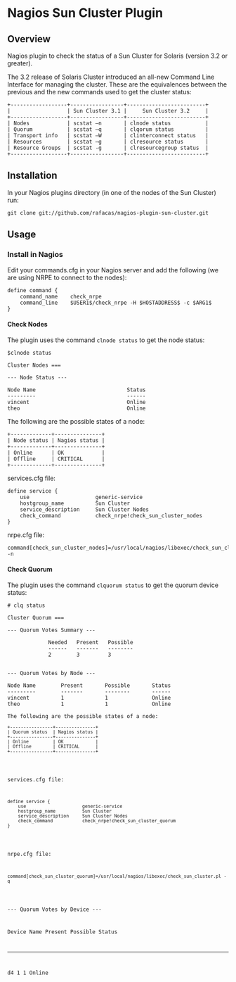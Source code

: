 # Nagios Sun Cluster Plugin

## Overview

Nagios plugin to check the status of a Sun Cluster for Solaris (version 3.2 or greater).

The 3.2 release of Solaris Cluster introduced an all-new Command Line Interface for managing the cluster. These are the equivalences between the previous and the new commands used to get the cluster status:

<pre><code>+------------------+-----------------+-------------------------+
|                  | Sun Cluster 3.1 |     Sun Cluster 3.2     |
+------------------+-----------------+-------------------------+
| Nodes            | scstat –n       | clnode status           |
| Quorum           | scstat –q       | clqorum status          |
| Transport info   | scstat –W       | clinterconnect status   |
| Resources        | scstat –g       | clresource status       |
| Resource Groups  | scstat -g       | clresourcegroup status  |
+------------------+-----------------+-------------------------+
</code></pre>

## Installation

In your Nagios plugins directory (in one of the nodes of the Sun Cluster) run:

<pre><code>git clone git://github.com/rafacas/nagios-plugin-sun-cluster.git</code></pre>

## Usage

### Install in Nagios

Edit your commands.cfg in your Nagios server and add the following (we are using NRPE to connect to the nodes):

<pre><code>define command {
    command_name    check_nrpe
    command_line    $USER1$/check_nrpe -H $HOSTADDRESS$ -c $ARG1$
}
</code></pre>

#### Check Nodes

The plugin uses the command <code>clnode status</code> to get the node status:
<pre><code>$clnode status

Cluster Nodes ===

--- Node Status ---

Node Name                             Status
---------                             ------
vincent                               Online
theo                                  Online
</code></pre>

The following are the possible states of a node:
<pre><code>+-------------+---------------+
| Node status | Nagios status |
+-------------+---------------+
| Online      | OK            |
| Offline     | CRITICAL      |
+-------------+---------------+
</code></pre>

services.cfg file:
<pre><code>define service {
    use                     generic-service
    hostgroup_name          Sun Cluster
    service_description     Sun Cluster Nodes
    check_command           check_nrpe!check_sun_cluster_nodes
}
</code></pre>

nrpe.cfg file:
<pre><code>command[check_sun_cluster_nodes]=/usr/local/nagios/libexec/check_sun_cluster.pl -n</code></pre>

#### Check Quorum

The plugin uses the command <code>clquorum status</code> to get the quorum device status:
<pre><code># clq status

Cluster Quorum ===

--- Quorum Votes Summary ---

             Needed   Present   Possible
             ------   -------   --------
             2        3         3


--- Quorum Votes by Node ---

Node Name        Present       Possible       Status
---------        -------       --------       ------
vincent          1             1              Online
theo             1             1              Online

The following are the possible states of a node:
<pre><code>+----------------+---------------+
| Quorum status  | Nagios status |
+----------------+---------------+
| Online         | OK            |
| Offline        | CRITICAL      |
+----------------+---------------+
</code></pre>

services.cfg file:
<pre><code>define service {
    use                     generic-service
    hostgroup_name          Sun Cluster
    service_description     Sun Cluster Nodes
    check_command           check_nrpe!check_sun_cluster_quorum
}
</code></pre>

nrpe.cfg file:
<pre><code>command[check_sun_cluster_quorum]=/usr/local/nagios/libexec/check_sun_cluster.pl -q</code></pre>
--- Quorum Votes by Device ---

Device Name        Present         Possible         Status
-----------        -------         --------         ------
d4                 1               1                Online
</code></pre>


